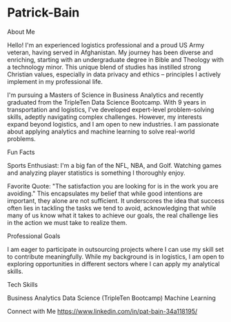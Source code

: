 # Patrick-Bain

About Me

  Hello! I'm an experienced logistics professional and a proud US Army veteran, having served in Afghanistan. My journey has been diverse and enriching, starting with an undergraduate degree in Bible and Theology with a technology minor. This unique blend of studies has instilled strong Christian values, especially in data privacy and ethics – principles I actively implement in my professional life.
  
  I'm pursuing a Masters of Science in Business Analytics and recently graduated from the TripleTen Data Science Bootcamp. With 9 years in transportation and logistics, I've developed expert-level problem-solving skills, adeptly navigating complex challenges. However, my interests expand beyond logistics, and I am open to new industries. I am passionate about applying analytics and machine learning to solve real-world problems.

Fun Facts
  
  Sports Enthusiast: I'm a big fan of the NFL, NBA, and Golf. Watching games and analyzing player statistics is something I thoroughly enjoy.
  
  Favorite Quote: "The satisfaction you are looking for is in the work you are avoiding." This encapsulates my belief that while good intentions are important, they alone are not sufficient. It underscores the idea that success often lies in tackling the tasks we tend to    avoid, acknowledging that while many of us know what it takes to achieve our goals, the real challenge lies in the action we must take to realize them.

Professional Goals
  
  I am eager to participate in outsourcing projects where I can use my skill set to contribute meaningfully. While my background is in logistics, I am open to exploring opportunities in different sectors where I can apply my analytical skills.

Tech Skills
  
  Business Analytics
  Data Science (TripleTen Bootcamp)
  Machine Learning

Connect with Me
  https://www.linkedin.com/in/pat-bain-34a118195/
